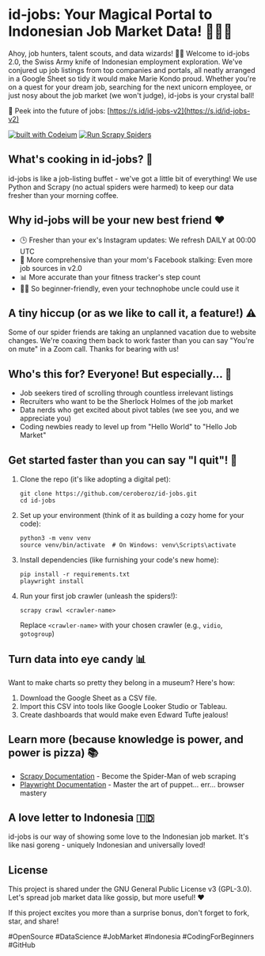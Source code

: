 # id-jobs: Your Magical Portal to Indonesian Job Market Data! 🧙‍♂️💼

Ahoy, job hunters, talent scouts, and data wizards! 🏴‍☠️ Welcome to id-jobs 2.0, the Swiss Army knife of Indonesian employment exploration. We've conjured up job listings from top companies and portals, all neatly arranged in a Google Sheet so tidy it would make Marie Kondo proud. Whether you're on a quest for your dream job, searching for the next unicorn employee, or just nosy about the job market (we won't judge), id-jobs is your crystal ball!

🔗 Peek into the future of jobs: [https://s.id/id-jobs-v2](https://s.id/id-jobs-v2)

[![built with Codeium](https://codeium.com/badges/main)](https://codeium.com)
[![Run Scrapy Spiders](https://github.com/ceroberoz/id-jobs/actions/workflows/scrape.yml/badge.svg)](https://github.com/ceroberoz/id-jobs/actions/workflows/scrape.yml)

## What's cooking in id-jobs? 🍳

id-jobs is like a job-listing buffet - we've got a little bit of everything! We use Python and Scrapy (no actual spiders were harmed) to keep our data fresher than your morning coffee.

## Why id-jobs will be your new best friend ❤️

- 🕒 Fresher than your ex's Instagram updates: We refresh DAILY at 00:00 UTC
- 🌈 More comprehensive than your mom's Facebook stalking: Even more job sources in v2.0
- 📊 More accurate than your fitness tracker's step count
- 👩‍💻 So beginner-friendly, even your technophobe uncle could use it

## A tiny hiccup (or as we like to call it, a feature!) ⚠️

Some of our spider friends are taking an unplanned vacation due to website changes. We're coaxing them back to work faster than you can say "You're on mute" in a Zoom call. Thanks for bearing with us!

## Who's this for? Everyone! But especially... 👥

- Job seekers tired of scrolling through countless irrelevant listings
- Recruiters who want to be the Sherlock Holmes of the job market
- Data nerds who get excited about pivot tables (we see you, and we appreciate you)
- Coding newbies ready to level up from "Hello World" to "Hello Job Market"

## Get started faster than you can say "I quit"! 🚀

1. Clone the repo (it's like adopting a digital pet):
   ```
   git clone https://github.com/ceroberoz/id-jobs.git
   cd id-jobs
   ```

2. Set up your environment (think of it as building a cozy home for your code):
   ```
   python3 -m venv venv
   source venv/bin/activate  # On Windows: venv\Scripts\activate
   ```

3. Install dependencies (like furnishing your code's new home):
   ```
   pip install -r requirements.txt
   playwright install
   ```

4. Run your first job crawler (unleash the spiders!):
   ```
   scrapy crawl <crawler-name>
   ```
   Replace `<crawler-name>` with your chosen crawler (e.g., `vidio`, `gotogroup`)

## Turn data into eye candy 📊

Want to make charts so pretty they belong in a museum? Here's how:

1. Download the Google Sheet as a CSV file.
2. Import this CSV into tools like Google Looker Studio or Tableau.
3. Create dashboards that would make even Edward Tufte jealous!

## Learn more (because knowledge is power, and power is pizza) 📚

- [Scrapy Documentation](https://docs.scrapy.org/en/latest/intro/overview.html) - Become the Spider-Man of web scraping
- [Playwright Documentation](https://playwright.dev/docs/intro) - Master the art of puppet... err... browser mastery

## A love letter to Indonesia 🇮🇩

id-jobs is our way of showing some love to the Indonesian job market. It's like nasi goreng - uniquely Indonesian and universally loved!

## License

This project is shared under the GNU General Public License v3 (GPL-3.0). Let's spread job market data like gossip, but more useful! ❤️

If this project excites you more than a surprise bonus, don't forget to fork, star, and share!

#OpenSource #DataScience #JobMarket #Indonesia #CodingForBeginners #GitHub
